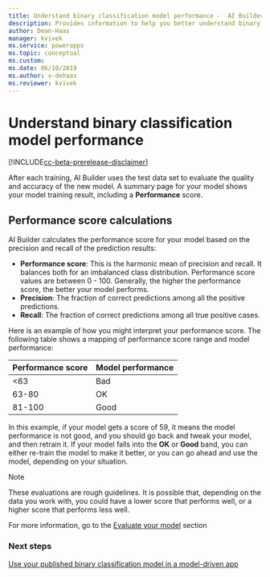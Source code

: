 ```yaml
---
title: Understand binary classification model performance -  AI Builder | Microsoft Docs
description: Provides information to help you better understand binary classification model performance, and how performance scores are calculated
author: Dean-Haas
manager: kvivek
ms.service: powerapps
ms.topic: conceptual
ms.custom: 
ms.date: 06/10/2019
ms.author: v-dehaas
ms.reviewer: kvivek
---
```


# Understand binary classification model performance

[!INCLUDE[cc-beta-prerelease-disclaimer](./includes/cc-beta-prerelease-disclaimer.md)]

After each training, AI Builder uses the test data set to evaluate the quality and accuracy of the new model. A summary page for your model shows your model training result, including a **Performance** score.  

## Performance score calculations

AI Builder calculates the performance score for your model based on the precision and recall of the prediction results:

- **Performance score**: This is the harmonic mean of precision and recall. It balances both for an imbalanced class distribution. Performance score values are between 0 - 100. Generally, the higher the performance score, the better your model performs. 
- **Precision**: The fraction of correct predictions among all the positive predictions.
- **Recall**: The fraction of correct predictions among all true positive cases.
 
Here is an example of how you might interpret your performance score. The following table shows a mapping of performance score range and model performance:

|    Performance score    |    Model performance     |
|-------------------------|--------------------------|
|    <63                  |    Bad                   |
|    63-80                |    OK                    |
|    81-100               |    Good                  |

In this example, if your model gets a score of 59, it means the model performance is not good, and you should go back and tweak your model, and then retrain it. If your model falls into the **OK** or **Good** band, you can either re-train the model to make it better, or you can go ahead and use the model, depending on your situation.  

> [!NOTE]
> These evaluations are rough guidelines. It is possible that, depending on the data you work with, you could have a lower score that performs well, or a higher score that performs less well.

For more information, go to the [Evaluate your model](manage-model.md#evaluate-your-model) section

### Next steps

[Use your published binary classification model in a model-driven app](binary-classification-model-driven-app.md) 
